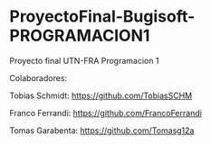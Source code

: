 # ProyectoFinal-Bugisoft-PROGRAMACION1
Proyecto final UTN-FRA Programacion 1

Colaboradores:

  Tobias Schmidt:
  https://github.com/TobiasSCHM

  Franco Ferrandi:
  https://github.com/FrancoFerrandi

  Tomas Garabenta:
  https://github.com/Tomasg12a
